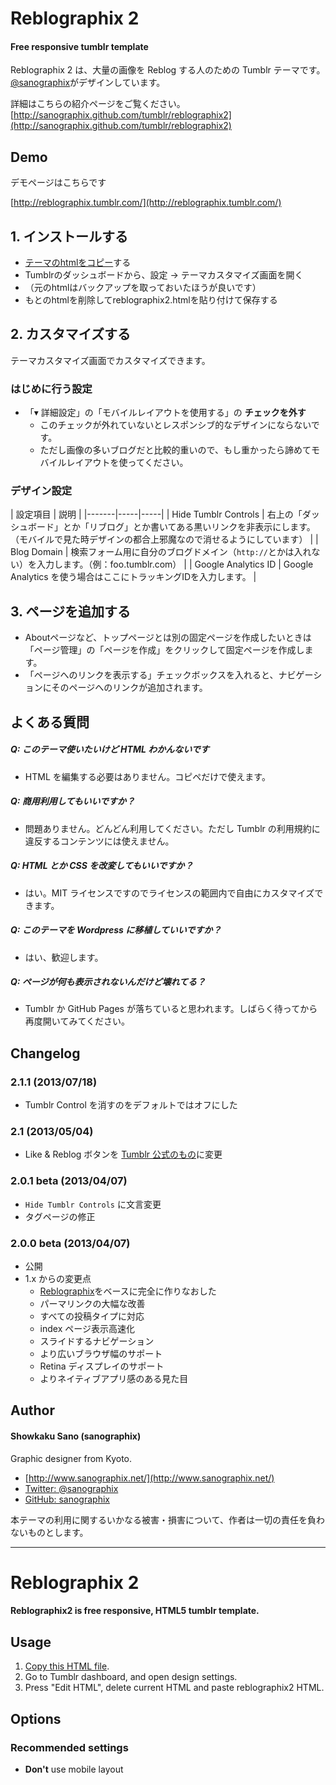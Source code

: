 # Reblographix 2

#### Free responsive tumblr template

Reblographix 2 は、大量の画像を Reblog する人のための Tumblr テーマです。  
[@sanographix](http://www.sanographix.net)がデザインしています。

詳細はこちらの紹介ページをご覧ください。  
[http://sanographix.github.com/tumblr/reblographix2](http://sanographix.github.com/tumblr/reblographix2)

## Demo

デモページはこちらです

[http://reblographix.tumblr.com/](http://reblographix.tumblr.com/)


## 1. インストールする

* [テーマのhtmlをコピー](https://github.com/sanographix/tumblr/blob/master/reblographix2/reblographix2.html)する
* Tumblrのダッシュボードから、設定 -> テーマカスタマイズ画面を開く
* （元のhtmlはバックアップを取っておいたほうが良いです）
* もとのhtmlを削除してreblographix2.htmlを貼り付けて保存する

## 2. カスタマイズする

テーマカスタマイズ画面でカスタマイズできます。

### はじめに行う設定

* 「▾ 詳細設定」の「モバイルレイアウトを使用する」の **チェックを外す**
	* このチェックが外れていないとレスポンシブ的なデザインにならないです。
	* ただし画像の多いブログだと比較的重いので、もし重かったら諦めてモバイルレイアウトを使ってください。


### デザイン設定

| 設定項目 | 説明 |
|-------|-----|-----|
| Hide Tumblr Controls | 右上の「ダッシュボード」とか「リブログ」とか書いてある黒いリンクを非表示にします。（モバイルで見た時デザインの都合上邪魔なので消せるようにしています） |
| Blog Domain | 検索フォーム用に自分のブログドメイン（`http://`とかは入れない）を入力します。（例：foo.tumblr.com） |
| Google Analytics ID | Google Analytics を使う場合はここにトラッキングIDを入力します。 |


## 3. ページを追加する

- Aboutページなど、トップページとは別の固定ページを作成したいときは「ページ管理」の「ページを作成」をクリックして固定ページを作成します。
- 「ページへのリンクを表示する」チェックボックスを入れると、ナビゲーションにそのページへのリンクが追加されます。


## よくある質問

##### Q: このテーマ使いたいけど HTML わかんないです
* HTML を編集する必要はありません。コピペだけで使えます。

##### Q: 商用利用してもいいですか？
* 問題ありません。どんどん利用してください。ただし Tumblr の利用規約に違反するコンテンツには使えません。

##### Q: HTML とか CSS を改変してもいいですか？
* はい。MIT ライセンスですのでライセンスの範囲内で自由にカスタマイズできます。

#####  Q: このテーマを Wordpress に移植していいですか？
* はい、歓迎します。

##### Q: ページが何も表示されないんだけど壊れてる？
* Tumblr か GitHub Pages が落ちていると思われます。しばらく待ってから再度開いてみてください。


## Changelog

### 2.1.1 (2013/07/18)

* Tumblr Control を消すのをデフォルトではオフにした


### 2.1 (2013/05/04)

* Like & Reblog ボタンを [Tumblr 公式のもの](http://nihongo.tumblr.com/post/49435671970)に変更


### 2.0.1 beta (2013/04/07)

* `Hide Tumblr Controls` に文言変更
* タグページの修正


### 2.0.0 beta (2013/04/07)

* 公開
* 1.x からの変更点
	* [Reblographix](http://www.tumblr.com/theme/35965)をベースに完全に作りなおした
	* パーマリンクの大幅な改善
	* すべての投稿タイプに対応
	* index ページ表示高速化
	* スライドするナビゲーション
	* より広いブラウザ幅のサポート
	* Retina ディスプレイのサポート
	* よりネイティブアプリ感のある見た目


## Author

#### Showkaku Sano (sanographix)

Graphic designer from Kyoto.

* [http://www.sanographix.net/](http://www.sanographix.net/)
* [Twitter: @sanographix](https://twitter.com/sanographix)
* [GitHub: sanographix](https://github.com/sanographix)

本テーマの利用に関するいかなる被害・損害について、作者は一切の責任を負わないものとします。

<hr />

# Reblographix 2

#### Reblographix2 is free responsive, HTML5 tumblr template.

## Usage

1. [Copy this HTML file](https://github.com/sanographix/tumblr/blob/master/reblographix2/reblographix2.html).
2. Go to Tumblr dashboard, and open design settings.
3. Press "Edit HTML", delete current HTML and paste reblographix2 HTML.


## Options

### Recommended settings

* **Don't** use mobile layout


